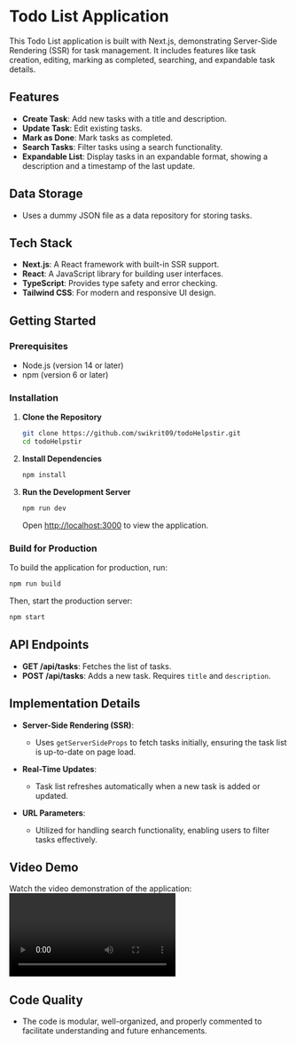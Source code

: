 # Todo List Application

This Todo List application is built with Next.js, demonstrating Server-Side Rendering (SSR) for task management. It includes features like task creation, editing, marking as completed, searching, and expandable task details.

## Features

- **Create Task**: Add new tasks with a title and description.
- **Update Task**: Edit existing tasks.
- **Mark as Done**: Mark tasks as completed.
- **Search Tasks**: Filter tasks using a search functionality.
- **Expandable List**: Display tasks in an expandable format, showing a description and a timestamp of the last update.
  
## Data Storage

- Uses a dummy JSON file as a data repository for storing tasks.

## Tech Stack

- **Next.js**: A React framework with built-in SSR support.
- **React**: A JavaScript library for building user interfaces.
- **TypeScript**: Provides type safety and error checking.
- **Tailwind CSS**: For modern and responsive UI design.

## Getting Started

### Prerequisites

- Node.js (version 14 or later)
- npm (version 6 or later)

### Installation

1. **Clone the Repository**

   ```bash
   git clone https://github.com/swikrit09/todoHelpstir.git
   cd todoHelpstir
   ```

2. **Install Dependencies**

   ```bash
   npm install
   ```

3. **Run the Development Server**

   ```bash
   npm run dev
   ```

   Open [http://localhost:3000](http://localhost:3000) to view the application.

### Build for Production

To build the application for production, run:

```bash
npm run build
```

Then, start the production server:

```bash
npm start
```

## API Endpoints

- **GET /api/tasks**: Fetches the list of tasks.
- **POST /api/tasks**: Adds a new task. Requires `title` and `description`.

## Implementation Details

- **Server-Side Rendering (SSR)**: 
  - Uses `getServerSideProps` to fetch tasks initially, ensuring the task list is up-to-date on page load.

- **Real-Time Updates**: 
  - Task list refreshes automatically when a new task is added or updated.

- **URL Parameters**: 
  - Utilized for handling search functionality, enabling users to filter tasks effectively.

## Video Demo

Watch the video demonstration of the application: <br>
<video src="https://www.loom.com/share/b9e8c20613ce4ebdaa9cd2b0bb51bb6d" controls>

## Code Quality

- The code is modular, well-organized, and properly commented to facilitate understanding and future enhancements.

